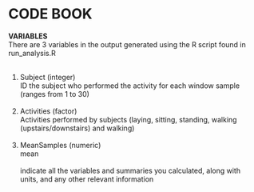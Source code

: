 CODE BOOK
===============

 <b>VARIABLES</b><br>
 There are 3 variables in the output generated using the R script found in run_analysis.R <br><br>
 1) Subject (integer) <br>
	ID the subject who performed the activity for each window sample (ranges from 1 to 30) <br><br>
 2) Activities (factor) <br>
 	Activities performed by subjects (laying, sitting, standing, walking (upstairs/downstairs) and walking) <br><br>
 3) MeanSamples (numeric) <br>
 	mean <br><br>
 indicate all the variables and summaries you calculated, along with units, and any other relevant information
